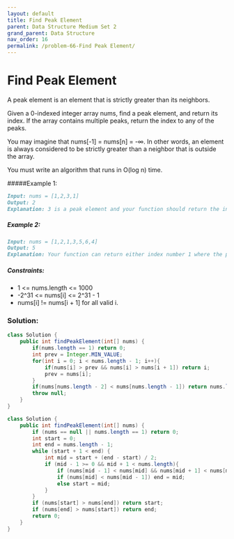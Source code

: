 ```yaml
---
layout: default
title: Find Peak Element
parent: Data Structure Medium Set 2
grand_parent: Data Structure
nav_order: 16
permalink: /problem-66-Find Peak Element/
---
```

# Find Peak Element
A peak element is an element that is strictly greater than its neighbors.

Given a 0-indexed integer array nums, find a peak element, and return its index. If the array contains multiple peaks, return the index to any of the peaks.

You may imagine that nums[-1] = nums[n] = -∞. In other words, an element is always considered to be strictly greater than a neighbor that is outside the array.

You must write an algorithm that runs in O(log n) time.

#####Example 1:
```markdown
Input: nums = [1,2,3,1]
Output: 2
Explanation: 3 is a peak element and your function should return the index number 2.
```
##### Example 2:
```markdown
Input: nums = [1,2,1,3,5,6,4]
Output: 5
Explanation: Your function can return either index number 1 where the peak element is 2, or index number 5 where the peak element is 6.
```
##### Constraints:
* 1 <= nums.length <= 1000
* -2^31 <= nums[i] <= 2^31 - 1
* nums[i] != nums[i + 1] for all valid i.

### Solution:
```java
class Solution {
    public int findPeakElement(int[] nums) {
        if(nums.length == 1) return 0;
        int prev = Integer.MIN_VALUE;
        for(int i = 0; i < nums.length - 1; i++){
            if(nums[i] > prev && nums[i] > nums[i + 1]) return i;
            prev = nums[i];
        }
        if(nums[nums.length - 2] < nums[nums.length - 1]) return nums.length - 1;
        throw null;
    }
}
```
```java
class Solution {
    public int findPeakElement(int[] nums) {
        if (nums == null || nums.length == 1) return 0;
        int start = 0;
        int end = nums.length - 1;
        while (start + 1 < end) {
            int mid = start + (end - start) / 2;
            if (mid - 1 >= 0 && mid + 1 < nums.length){
                if (nums[mid - 1] < nums[mid] && nums[mid + 1] < nums[mid]) return mid;
                if (nums[mid] < nums[mid - 1]) end = mid;
                else start = mid;
            }   
        }
        if (nums[start] > nums[end]) return start;
        if (nums[end] > nums[start]) return end;
        return 0;
    }
}
```